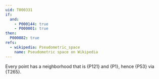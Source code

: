 ```yaml
---
uid: T000331
if:
  and:
    - P000144: true
    - P000001: true
then:
  P000082: true
refs:
  - wikipedia: Pseudometric_space
    name: Pseudometric space on Wikipedia
---
```


Every point has a neighborhood that is {P121} and {P1}, hence {P53} via {T265}.
